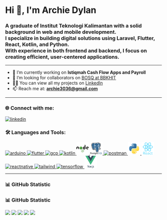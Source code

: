 <h1>Hi 👋, I'm Archie Dylan</h1>
<h3>
  A graduate of Institut Teknologi Kalimantan with a solid background in web and mobile development.<br/>
  I specialize in building digital solutions using Laravel, Flutter, React, Kotlin, and Python.<br/>
  With experience in both frontend and backend, I focus on creating efficient, user-centered applications.
</h3>

---

- 🔭 I’m currently working on **Istiqmah Cash Flow Apps and Payroll**
- 🤝 I’m looking for collaborators on [BOSQ at BBKHIT](https://github.com/hanaakrmh/SIMLAB)
- 👨‍💻 You can view all my projects on [LinkedIn](https://www.linkedin.com/in/archie-dylan-ramadhan/)
- 📫 Reach me at: **archie3036@gmail.com**

---

<h3 align="left">🌐 Connect with me:</h3>
<p align="left">
  <a href="https://www.linkedin.com/in/archie-dylan-ramadhan/" target="_blank">
    <img src="https://img.shields.io/badge/LinkedIn-ArchieDylan-blue?style=flat&logo=linkedin" alt="linkedin" />
  </a>
</p>

<h3 align="left">🛠️ Languages and Tools:</h3>
<p align="left">
  <a href="https://www.arduino.cc/" target="_blank" rel="noreferrer">
    <img src="https://cdn.worldvectorlogo.com/logos/arduino-1.svg" alt="arduino" width="40" height="40"/>
  </a>
  <a href="https://flutter.dev" target="_blank" rel="noreferrer">
    <img src="https://www.vectorlogo.zone/logos/flutterio/flutterio-icon.svg" alt="flutter" width="40" height="40"/>
  </a>
  <a href="https://cloud.google.com" target="_blank" rel="noreferrer">
    <img src="https://www.vectorlogo.zone/logos/google_cloud/google_cloud-icon.svg" alt="gcp" width="40" height="40"/>
  </a>
  <a href="https://kotlinlang.org" target="_blank" rel="noreferrer">
    <img src="https://www.vectorlogo.zone/logos/kotlinlang/kotlinlang-icon.svg" alt="kotlin" width="40" height="40"/>
  </a>
  <a href="https://nodejs.org" target="_blank" rel="noreferrer">
    <img src="https://raw.githubusercontent.com/devicons/devicon/master/icons/nodejs/nodejs-original-wordmark.svg" alt="nodejs" width="40" height="40"/>
  </a>
  <a href="https://www.postgresql.org" target="_blank" rel="noreferrer">
    <img src="https://raw.githubusercontent.com/devicons/devicon/master/icons/postgresql/postgresql-original-wordmark.svg" alt="postgresql" width="40" height="40"/>
  </a>
  <a href="https://postman.com" target="_blank" rel="noreferrer">
    <img src="https://www.vectorlogo.zone/logos/getpostman/getpostman-icon.svg" alt="postman" width="40" height="40"/>
  </a>
  <a href="https://www.python.org" target="_blank" rel="noreferrer">
    <img src="https://raw.githubusercontent.com/devicons/devicon/master/icons/python/python-original.svg" alt="python" width="40" height="40"/>
  </a>
  <a href="https://reactjs.org/" target="_blank" rel="noreferrer">
    <img src="https://raw.githubusercontent.com/devicons/devicon/master/icons/react/react-original-wordmark.svg" alt="react" width="40" height="40"/>
  </a>
  <a href="https://reactnative.dev/" target="_blank" rel="noreferrer">
    <img src="https://reactnative.dev/img/header_logo.svg" alt="reactnative" width="40" height="40"/>
  </a>
  <a href="https://tailwindcss.com/" target="_blank" rel="noreferrer">
    <img src="https://www.vectorlogo.zone/logos/tailwindcss/tailwindcss-icon.svg" alt="tailwind" width="40" height="40"/>
  </a>
  <a href="https://www.tensorflow.org" target="_blank" rel="noreferrer">
    <img src="https://www.vectorlogo.zone/logos/tensorflow/tensorflow-icon.svg" alt="tensorflow" width="40" height="40"/>
  </a>
  <a href="https://vuejs.org/" target="_blank" rel="noreferrer">
    <img src="https://raw.githubusercontent.com/devicons/devicon/master/icons/vuejs/vuejs-original-wordmark.svg" alt="vuejs" width="40" height="40"/>
  </a>
</p>

---

### 📊 GitHub Statistic
### 📊 GitHub Statistic

![](https://github-profile-summary-cards.vercel.app/api/cards/profile-details?username=ArDylan&theme=github_dark)
![](https://github-profile-summary-cards.vercel.app/api/cards/repos-per-language?username=ArDylan&theme=github_dark)
![](https://github-profile-summary-cards.vercel.app/api/cards/most-commit-language?username=ArDylan&theme=github_dark)
![](https://github-profile-summary-cards.vercel.app/api/cards/stats?username=ArDylan&theme=github_dark)
![](https://github-profile-summary-cards.vercel.app/api/cards/productive-time?username=ArDylan&theme=github_dark&utcOffset=8)

